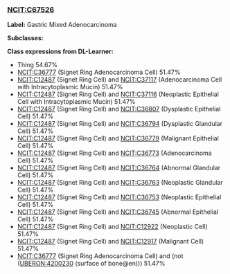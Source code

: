 
### [NCIT:C67526](http://purl.obolibrary.org/obo/NCIT_C67526)
**Label:** Gastric Mixed Adenocarcinoma

**Subclasses:** 

**Class expressions from DL-Learner:**

- Thing 54.67%
- [NCIT:C36777](http://purl.obolibrary.org/obo/NCIT_C36777) (Signet Ring Adenocarcinoma Cell) 51.47%
- [NCIT:C12487](http://purl.obolibrary.org/obo/NCIT_C12487) (Signet Ring Cell) and [NCIT:C37117](http://purl.obolibrary.org/obo/NCIT_C37117) (Adenocarcinoma Cell with Intracytoplasmic Mucin) 51.47%
- [NCIT:C12487](http://purl.obolibrary.org/obo/NCIT_C12487) (Signet Ring Cell) and [NCIT:C37116](http://purl.obolibrary.org/obo/NCIT_C37116) (Neoplastic Epithelial Cell with Intracytoplasmic Mucin) 51.47%
- [NCIT:C12487](http://purl.obolibrary.org/obo/NCIT_C12487) (Signet Ring Cell) and [NCIT:C36807](http://purl.obolibrary.org/obo/NCIT_C36807) (Dysplastic Epithelial Cell) 51.47%
- [NCIT:C12487](http://purl.obolibrary.org/obo/NCIT_C12487) (Signet Ring Cell) and [NCIT:C36794](http://purl.obolibrary.org/obo/NCIT_C36794) (Dysplastic Glandular Cell) 51.47%
- [NCIT:C12487](http://purl.obolibrary.org/obo/NCIT_C12487) (Signet Ring Cell) and [NCIT:C36779](http://purl.obolibrary.org/obo/NCIT_C36779) (Malignant Epithelial Cell) 51.47%
- [NCIT:C12487](http://purl.obolibrary.org/obo/NCIT_C12487) (Signet Ring Cell) and [NCIT:C36773](http://purl.obolibrary.org/obo/NCIT_C36773) (Adenocarcinoma Cell) 51.47%
- [NCIT:C12487](http://purl.obolibrary.org/obo/NCIT_C12487) (Signet Ring Cell) and [NCIT:C36764](http://purl.obolibrary.org/obo/NCIT_C36764) (Abnormal Glandular Cell) 51.47%
- [NCIT:C12487](http://purl.obolibrary.org/obo/NCIT_C12487) (Signet Ring Cell) and [NCIT:C36763](http://purl.obolibrary.org/obo/NCIT_C36763) (Neoplastic Glandular Cell) 51.47%
- [NCIT:C12487](http://purl.obolibrary.org/obo/NCIT_C12487) (Signet Ring Cell) and [NCIT:C36753](http://purl.obolibrary.org/obo/NCIT_C36753) (Neoplastic Epithelial Cell) 51.47%
- [NCIT:C12487](http://purl.obolibrary.org/obo/NCIT_C12487) (Signet Ring Cell) and [NCIT:C36745](http://purl.obolibrary.org/obo/NCIT_C36745) (Abnormal Epithelial Cell) 51.47%
- [NCIT:C12487](http://purl.obolibrary.org/obo/NCIT_C12487) (Signet Ring Cell) and [NCIT:C12922](http://purl.obolibrary.org/obo/NCIT_C12922) (Neoplastic Cell) 51.47%
- [NCIT:C12487](http://purl.obolibrary.org/obo/NCIT_C12487) (Signet Ring Cell) and [NCIT:C12917](http://purl.obolibrary.org/obo/NCIT_C12917) (Malignant Cell) 51.47%
- [NCIT:C36777](http://purl.obolibrary.org/obo/NCIT_C36777) (Signet Ring Adenocarcinoma Cell) and (not ([UBERON:4200230](http://purl.obolibrary.org/obo/UBERON_4200230) (surface of bone@en))) 51.47%


